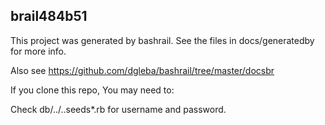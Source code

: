 
## brail484b51

This project was generated by bashrail. See the files in docs/generatedby for more info.

Also see https://github.com/dgleba/bashrail/tree/master/docsbr



If you clone this repo, You may need to:  



Check db/../..seeds*.rb for username and password.


